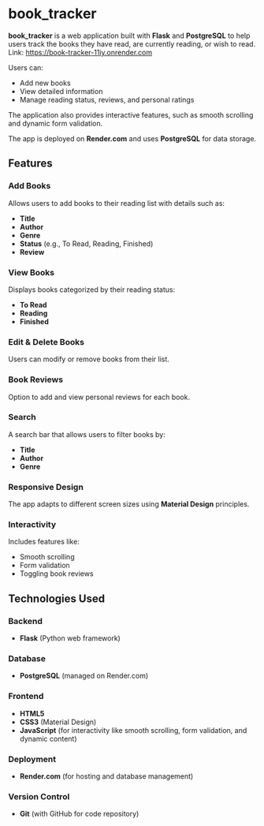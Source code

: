 # book_tracker

**book_tracker** is a web application built with **Flask** and **PostgreSQL** to help users track the books they have read, are currently reading, or wish to read. Link: https://book-tracker-11iy.onrender.com

Users can:

- Add new books
- View detailed information
- Manage reading status, reviews, and personal ratings

The application also provides interactive features, such as smooth scrolling and dynamic form validation.

The app is deployed on **Render.com** and uses **PostgreSQL** for data storage.

## Features

### Add Books
Allows users to add books to their reading list with details such as:
- **Title**
- **Author**
- **Genre**
- **Status** (e.g., To Read, Reading, Finished)
- **Review**

### View Books
Displays books categorized by their reading status:
- **To Read**
- **Reading**
- **Finished**

### Edit & Delete Books
Users can modify or remove books from their list.

### Book Reviews
Option to add and view personal reviews for each book.

### Search
A search bar that allows users to filter books by:
- **Title**
- **Author**
- **Genre**

### Responsive Design
The app adapts to different screen sizes using **Material Design** principles.

### Interactivity
Includes features like:
- Smooth scrolling
- Form validation
- Toggling book reviews

## Technologies Used

### Backend
- **Flask** (Python web framework)

### Database
- **PostgreSQL** (managed on Render.com)

### Frontend
- **HTML5**
- **CSS3** (Material Design)
- **JavaScript** (for interactivity like smooth scrolling, form validation, and dynamic content)

### Deployment
- **Render.com** (for hosting and database management)

### Version Control
- **Git** (with GitHub for code repository)


